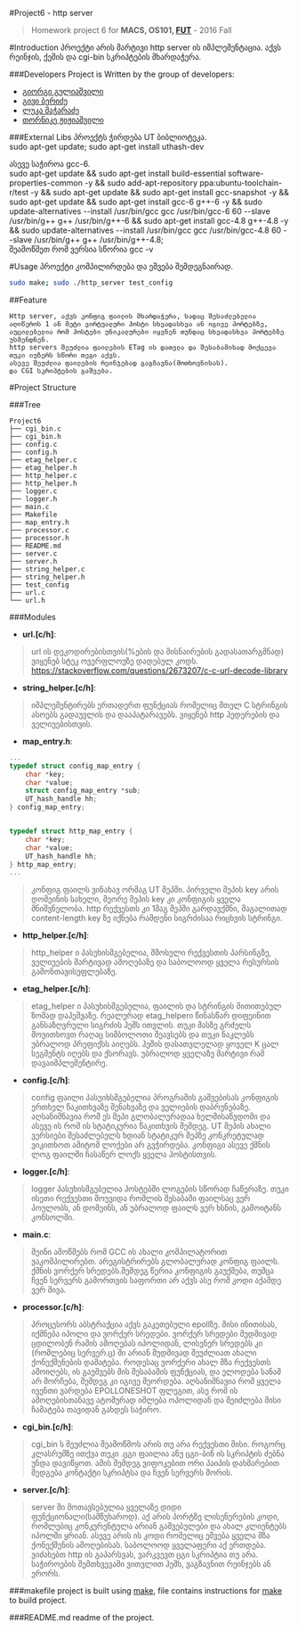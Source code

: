 #Project6 - http server
> Homework project 6 for **MACS, OS101, [FUT](http://freeuni.edu.ge)** - 2016 Fall

#Introduction
პროექტი არის მარტივი http server ის იმპლემენტაცია. აქვს რეინჯის, ქეშის და cgi-bin სკრიპტების მხარდაჭერა.

###Developers
Project is Written by the group of developers:
- [გიორგი გულიაშვილი](https://github.com/dev1)
- [გივი ბერიძე](https://github.com/viceplayer)
- [ლუკა მაჭარაძე](https://github.com/lmach14)
- [თორნიკე ჟიჟიაშვილი](https://github.com/RS200MT)

###External Libs
პროექტს ჭირდება UT ბიბლიოტეკა.<br />
sudo apt-get update; sudo apt-get install uthash-dev<br />

ასევე საჭიროა gcc-6. <br />
sudo apt-get update &&
sudo apt-get install build-essential software-properties-common -y &&
sudo add-apt-repository ppa:ubuntu-toolchain-r/test -y &&
sudo apt-get update &&
sudo apt-get install gcc-snapshot -y &&
sudo apt-get update &&
sudo apt-get install gcc-6 g++-6 -y &&
sudo update-alternatives --install /usr/bin/gcc gcc /usr/bin/gcc-6 60 --slave /usr/bin/g++ g++ /usr/bin/g++-6 &&
sudo apt-get install gcc-4.8 g++-4.8 -y &&
sudo update-alternatives --install /usr/bin/gcc gcc /usr/bin/gcc-4.8 60 --slave /usr/bin/g++ g++ /usr/bin/g++-4.8;
<br />
შეამოწმეთ რომ ვერსია სწორია
gcc -v

#Usage
პროექტი კომპილირდება და ეშვება შემდეგნაირად.
```bash
sudo make; sudo ./http_server test_config
```

##Feature
```
Http server, აქვს კონფიგ ფაილის მხარდაჭერა, სადაც შესაძლებელია აღიწეროს 1 ან მეტი ვირტუალური ჰოსტი სხვადასხვა ან იგივე პორტებზე, აუცილებელია რომ ჰოსტები უნიკალურები იყვნენ თუნდაც სხვადასხვა პორტებზე უსმენდნენ.
http servers შეუძლია ფაილების ETag ის დათვლა და შესაბამისად მოქცევა თუკი იუზერს სწორი თეგი აქვს.
ასევე შეუძლია ფაილების რეინჯებად გაგზავნა(მოთხოვნისას).
და CGI სკრიპტების გაშვება.

```

#Project Structure

###Tree
```
Project6
├── cgi_bin.c
├── cgi_bin.h
├── config.c
├── config.h
├── etag_helper.c
├── etag_helper.h
├── http_helper.c
├── http_helper.h
├── logger.c
├── logger.h
├── main.c
├── Makefile
├── map_entry.h
├── processor.c
├── processor.h
├── README.md
├── server.c
├── server.h
├── string_helper.c
├── string_helper.h
├── test_config
├── url.c
└── url.h
```

###Modules

- **url.[c/h]**:
> url ის დეკოდირებისთვის(%ების და მისნაირების გადასათარგმნად) ვიყენებ სტეკ ოვერფლოუზე დადებულ კოდს. https://stackoverflow.com/questions/2673207/c-c-url-decode-library


- **string_helper.[c/h]**:
> იმპლემენტირებს ერთადერთ ფუნქციას რომელიც მთელ C სტრინგის ასოებს გადაუვლის და დააპატარავებს. ვიყენებ http ჰედერების და ველიუებისთვის.

- **map_entry.h**:

``` C
...
typedef struct config_map_entry {
    char *key;
    char *value;
    struct config_map_entry *sub;
    UT_hash_handle hh;
} config_map_entry;


typedef struct http_map_entry {
    char *key;
    char *value;
    UT_hash_handle hh;
} http_map_entry;
...
```
>კონფიგ ფაილს ვინახავ ორმაგ UT მეპში. პირველი მეპის key არის დომეინის სახელი, მეორე მეპის key კი კონფიგის ყველა მნიშვნელობა.
> http რექვესთს კი 1მაგ მეპში გარდავქმნი, მაგალითად content-length key ზე იქნება რამდენი სიგრძისაა რიცხვის სტრინგი.

- **http_helper.[c/h]**:

>http_helper ი პასუხისმგებელია, შმოსული რექვესთის პარსინგზე, ველიუების მარტივად ამოღებაზე და საბოლოოდ ყველა რესურსის გამონთავისუფლებაზე.

- **etag_helper.[c/h]**:

>etag_helper ი პასუხისმგებელია, ფაილის და სტრინგის მითითებულ ზომად დაჰეშვაზე. რეალურად etag_helperი წინასწარ დიფეინით განსაზღვრული სიგრძის ჰეშს ითვლის. თუკი მასზე გრძელს მოვითხოვთ რაღაც სიმბოლოთი შეავსებს და თუკი ნაკლებს უბრალოდ პრეფიქსს აიღებს. ჰეშის დასათვლელად ყოველ K ცალ სეგმენტს იღებს და ქსორავს. უბრალოდ ყველაზე მარტივი რამ დავაიმპლემენტირე.

- **config.[c/h]**:

> config ფაილი პასუიხსმგებელია პროგრამის გაშვებისას კონფიგის ერთხელ წაკითხვაზე შენახვაზე და ველიების დაბრუნებაზე. აღსანიშნავია რომ ეს მეპი გლობალურადაა ხელმისაწვდომი და ასევე ის რომ ის სტატიკურია წაკითხვის შემდეგ. UT მეპის ახალი ვერსიები შესაძლებელს ხდიან სტატიკურ მეპზე კონკრეტულად ვიკითხოთ ამიტომ ლოქები არ გვჭირდება. კონფიგი ასევე ქმნის ლოგ ფაილში ჩასაწერ ლოქს ყველა ჰოსტისთვის.

- **logger.[c/h]**:

> logger პასუხისმგებელია ჰოსტებში ლოგების სწორად ჩაწერაზე. თუკი ისეთი რექვესთი მოუვიდა რომლის შესაბამი ფაილსაც ვერ პოულობს, ან დომეინს, ან უბრალოდ ფაილს ვერ ხსნის, გამოიტანს კონსოლში.


- **main.c**:
> მეინი ამოწმებს რომ GCC ის ახალი კომპილატორით ვაკომპილირებთ. არეგისტრირებს გლობალურად კონფიგ ფაილს. ქმნის ვორქერ სრედებს.შემდეგ წერია კონფიგის გაუქმება, თუმცა ჩვენ სერვერს გამორთვის საფორთი არ აქვს ასე რომ კოდი აქამდე ვერ მივა.

- **processor.[c/h]**:

> პროცესორს აბსტრაქცია აქვს გაკეთებული epollზე. მისი ინითისას, იქმნება იპოლი და ვორქერ სრედები. ვორქერ სრედები მუდმივად ცდილობენ რამის ამოღებას იპოლიდან, ლისენერ სრედებს კი (რომლებიც სერვერ.ც) ში არიან მუდმივად შეუძლიათ ახალი ქონექშენების დამატება. როდესაც ვორქერი ახალ მზა რექვესთს ამოიღებს, ის გაუშვებს მის შესაბამის ფუნქციას, და ელოდება სანამ არ მორჩება, შემდეგ კი იგივე მეორდება. აღსანიშნავია რომ ყველა ივენთი ვარდება EPOLLONESHOT ფლეგით, ასე რომ ის ამოღებისთანავე ატომურად იშლება ოპოლიდან და შეიძლება მისი ჩამატება თავიდან გახდეს საჭირო.

- **cgi_bin.[c/h]**:

> cgi_bin ს შეუძლია შეამოწმოს არის თუ არა რექვესთი მისი. როგორც კლასრუმზე ითქვა თუკი .ცგი ფაილია ანუ ცგი-ბინ ის სკრიპტის ძებნა უნდა დავიწყოთ. ამის შემდეგ ვიფოკებით ორი პაიპის დახმარებით შედგება კონტაქტი სკრიპტსა და ჩვენ სერვერს შორის. 


- **server.[c/h]**:

> server ში მოთავსებულია ყველაზე დიდი ფუნქციონალი(სამწუხაროდ). აქ არის პორტზე ლისენერების კოდი, რომლებიც კონკურენტულა არიან გაშვებულები და ახალ კლიენტებს იპოლში ყრიან. ასევე არის ის კოდი რომელიც ეშვება ყველა მზა ქონექშენის ამოღებისას. საბოლოოდ ყველაფერი აქ ერთდება. ვიძახებთ http ის გაპარსვას, ვარკვევთ ცგი სკრიპტია თუ არა. საჭიროების შემთხვევაში ვითვლით ჰეშს, ვაგზავნით რეინჯებს ან ერორს.

###makefile
project is built using [make](http://www.gnu.org/software/make/manual/make.html),
file contains instructions for [make](http://www.gnu.org/software/make/manual/make.html)
to build project.

###README.md
readme of the project.

